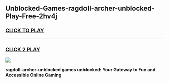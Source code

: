 
## Unblocked-Games-ragdoll-archer-unblocked-Play-Free-2hv4j
<h3>
<a href="https://premium76.site?title=ragdoll-archer-unblocked&ref=10A">CLICK TO PLAY</a></h3>
<hr>

<h3>
<a href="https://premium76.site?title=ragdoll-archer-unblocked&ref=10A">CLICK 2 PLAY</a>
  
</h3>

<a href="https://premium76.site?title=ragdoll-archer-unblocked&ref=10A"><img src="https://clearcache.store/games.png"></a>


**ragdoll-archer-unblocked games unblocked: Your Gateway to Fun and Accessible Online Gaming**
